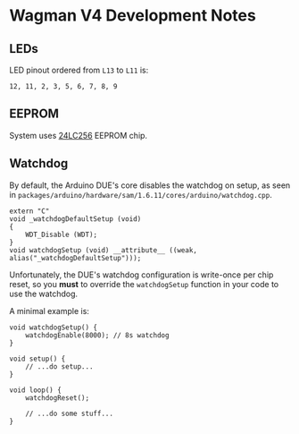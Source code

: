 # Wagman V4 Development Notes

## LEDs

LED pinout ordered from `L13` to `L11` is:

```
12, 11, 2, 3, 5, 6, 7, 8, 9
```

## EEPROM

System uses [24LC256](https://www.microchip.com/wwwproducts/en/24LC256) EEPROM chip.

## Watchdog

By default, the Arduino DUE's core disables the watchdog on setup, as seen in
`packages/arduino/hardware/sam/1.6.11/cores/arduino/watchdog.cpp`.

```
extern "C"
void _watchdogDefaultSetup (void)
{
	WDT_Disable (WDT);
}
void watchdogSetup (void) __attribute__ ((weak, alias("_watchdogDefaultSetup")));
```

Unfortunately, the DUE's watchdog configuration is write-once per chip reset, so
you **must** to override the `watchdogSetup` function in your code to use the watchdog.

A minimal example is:

```
void watchdogSetup() {
    watchdogEnable(8000); // 8s watchdog
}

void setup() {
    // ...do setup...
}

void loop() {
    watchdogReset();

    // ...do some stuff...
}
```
